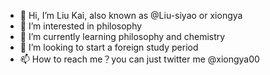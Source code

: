 - 👋 Hi, I’m Liu Kai, also known as @Liu-siyao or xiongya
- 👀 I’m interested in philosophy
- 🌱 I’m currently learning philosophy and chemistry
- 💞️ I’m looking to start a foreign study period
- 📫 How to reach me？you can just twitter me @xiongya00

<!---
Liu-siyao/Liu-siyao is a ✨ special ✨ repository because its `README.md` (this file) appears on your GitHub profile.
You can click the Preview link to take a look at your changes.
--->
